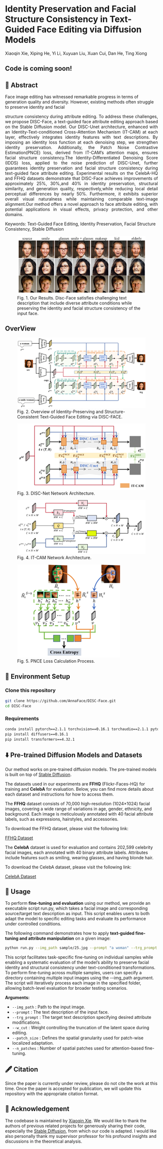 # Identity Preservation and Facial Structure Consistency in Text-Guided Face Editing via Diffusion Models
Xiaoqin Xie, Xiping He, Yi Li, Xuyuan Liu, Xuan Cui, Dan He, Ting Xiong
## Code is coming soon!
## 📌 Abstract
Face image editing has witnessed remarkable progress in terms of generation quality and diversity. However, existing methods often struggle to preserve identity and facial
<p style="text-align: justify;">
structure consistency during attribute editing. To address these challenges, we propose DISC-Face, a text-guided face attribute editing approach based on the Stable Diffusion model. Our DISC-Unet architecture, enhanced with an Identity-Text-conditioned Cross-Attention Mechanism (IT-CAM) at each layer, effectively integrates identity features with text descriptions. By imposing an identity loss function at each denoising step, we strengthen identity preservation. Additionally, the Patch Noise Contrastive Estimation(PNCE) loss, derived from IT-CAM’s attention maps, ensures facial structure consistency.The Identity-Differentiated Denoising Score (IDDS) loss, applied to the noise prediction of DISC-Unet, further guarantees identity preservation and facial structure consistency during text-guided face attribute editing. Experimental results on the CelebA-HQ and FFHQ datasets demonstrate that DISC-Face achieves improvements of approximately 25%, 30%,and 40% in identity preservation, structural similarity, and generation quality, respectively,while reducing local detail perceptual differences by nearly 50%. Furthermore, it exhibits superior overall visual naturalness while maintaining comparable text-image alignment.Our method offers a novel approach to face attribute editing, with potential applications in visual effects, privacy protection, and other domains.
</p>
Keywords: Text-Guided Face Editing, Identity Preservation, Facial Structure Consistency, Stable Diffusion


<figure>
    <img src="assets/home.png" alt="Teaser Image">
    <figcaption>Fig. 1. Our Results. Disc-Face satisfies challenging text description that include diverse attribute
conditions while preserving the identity and facial structure consistency of the input face.</figcaption>
</figure>

## OverView


<figure>
    <img src="assets/DISC_Face.jpg" alt="Teaser Image">
    <figcaption>Fig. 2. Overview of Identity-Preserving and Structure-Consistent Text-Guided Face Editing via
DISC-FACE.</figcaption>
</figure>

<figure>
    <img src="assets/DISC_Net.jpg" alt="Teaser Image">
    <figcaption>Fig. 3. DISC-Net Network Architecture.</figcaption>
</figure>

<figure>
    <img src="assets/ITCAM.jpg" alt="Teaser Image">
    <figcaption>Fig. 4. IT-CAM Network Architecture.</figcaption>
</figure>

<figure>
    <img src="assets/PNCE.jpg" alt="Teaser Image" width="80%" height="80%">
    <figcaption>Fig. 5. PNCE Loss Calculation Process.</figcaption>
</figure>

## 🚀 Environment Setup

### Clone this repository
```bash
git clone https://github.com/AnnaFace/DISC-Face.git 
cd DISC-Face
``` 

### Requirements
```bash
conda install pytorch==2.1.1 torchvision==0.16.1 torchaudio==2.1.1 pytorch-cuda=11.8 -c pytorch -c nvidia
pip install diffusers==0.16.1 
pip install transformers==4.32.1
``` 

## ⬇️  Pre-trained Diffusion Models and Datasets

Our method works on pre-trained diffusion models. The pre-trained models is built on top of [Stable Diffusion](https://github.com/CompVis/latent-diffusion).

The datasets used in our experiments are **FFHQ** (Flickr-Faces-HQ) for training and **CelebA** for evaluation. Below, you can find more details about each dataset and instructions for how to access them.

The **FFHQ** dataset consists of 70,000 high-resolution (1024×1024) facial images, covering a wide range of variations in age, gender, ethnicity, and background. Each image is meticulously annotated with 40 facial attribute labels, such as expressions, hairstyles, and accessories.

To download the FFHQ dataset, please visit the following link:

[FFHQ Dataset](https://github.com/NVlabs/ffhq-dataset)


The **CelebA** dataset is used for evaluation and contains 202,599 celebrity facial images, each annotated with 40 binary attribute labels. Attributes include features such as smiling, wearing glasses, and having blonde hair.

To download the CelebA dataset, please visit the following link:

[CelebA Dataset](http://mmlab.ie.cuhk.edu.hk/projects/CelebA.html)  

## 🎨  Usage

To perform **fine-tuning and evaluation** using our method, we provide an executable script run.py, which takes a facial image and corresponding source/target text description as input. This script enables users to both adapt the model to specific editing tasks and evaluate its performance under controlled conditions.

The following command demonstrates how to apply **text-guided fine-tuning and attribute manipulation** on a given image:
```bash
python run.py --img_path sample/25.jpg --prompt "a woman" --trg_prompt "a smile woman" --w_cut 3.0 --patch_size 1 2 --n_patches 256
``` 

This script facilitates task-specific fine-tuning on individual samples while enabling a systematic evaluation of the model’s ability to preserve facial identity and structural consistency under text-conditioned transformations.
To perform fine-tuning across multiple samples, users can specify a directory containing multiple input images using the --img_path argument. The script will iteratively process each image in the specified folder, allowing batch-level evaluation for broader testing scenarios.

**Arguments:**
- `--img_path` : Path to the input image.
- `--prompt` : The text description of the input face.
- `--trg_prompt` : The target text description specifying desired attribute modifications.
- `--w_cut` : Weight controlling the truncation of the latent space during editing.
- `--patch_size` : Defines the spatial granularity used for patch-wise localized adaptation.
- `--n_patches` : Number of spatial patches used for attention-based fine-tuning.


## 🖋️ Citation

Since the paper is currently under review, please do not cite the work at this time. Once the paper is accepted for publication, we will update this repository with the appropriate citation format.


## 💜 Acknowledgement
The codebase is maintained by [Xiaoqin Xie](https://AnnaFace.github.io/). We would like to thank the authors of previous related projects for generously sharing their code, especially the [Stable Diffusion](https://github.com/CompVis/latent-diffusion), from which our code is adapted. I would like also personally thank my supervisor professor for his profound insights and discussions in the theoretical analysis.